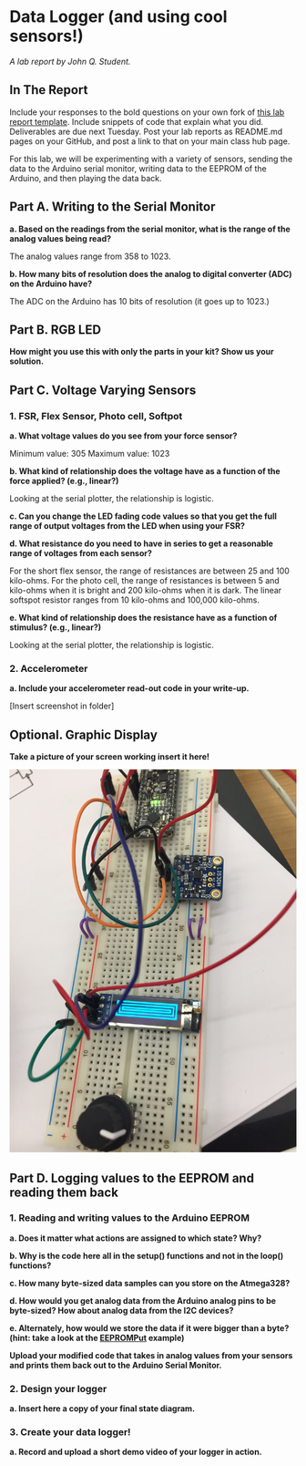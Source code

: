 # Data Logger (and using cool sensors!)

*A lab report by John Q. Student.*

## In The Report

Include your responses to the bold questions on your own fork of [this lab report template](https://github.com/FAR-Lab/IDD-Fa18-Lab2). Include snippets of code that explain what you did. Deliverables are due next Tuesday. Post your lab reports as README.md pages on your GitHub, and post a link to that on your main class hub page.

For this lab, we will be experimenting with a variety of sensors, sending the data to the Arduino serial monitor, writing data to the EEPROM of the Arduino, and then playing the data back.

## Part A.  Writing to the Serial Monitor
 
**a. Based on the readings from the serial monitor, what is the range of the analog values being read?**

The analog values range from 358 to 1023.  
 
**b. How many bits of resolution does the analog to digital converter (ADC) on the Arduino have?**

The ADC on the Arduino has 10 bits of resolution (it goes up to 1023.)

## Part B. RGB LED

**How might you use this with only the parts in your kit? Show us your solution.**

## Part C. Voltage Varying Sensors 
 
### 1. FSR, Flex Sensor, Photo cell, Softpot

**a. What voltage values do you see from your force sensor?**

Minimum value: 305
Maximum value: 1023

**b. What kind of relationship does the voltage have as a function of the force applied? (e.g., linear?)**

Looking at the serial plotter, the relationship is logistic. 

**c. Can you change the LED fading code values so that you get the full range of output voltages from the LED when using your FSR?**

**d. What resistance do you need to have in series to get a reasonable range of voltages from each sensor?**

For the short flex sensor, the range of resistances are between 25 and 100 kilo-ohms. For the photo cell, the range of resistances is between 5 and kilo-ohms when it is bright and 200 kilo-ohms when it is dark. The linear softspot resistor ranges from 10 kilo-ohms and 100,000 kilo-ohms. 

**e. What kind of relationship does the resistance have as a function of stimulus? (e.g., linear?)**

Looking at the serial plotter, the relationship is logistic. 

### 2. Accelerometer
 
**a. Include your accelerometer read-out code in your write-up.**

[Insert screenshot in folder]

## Optional. Graphic Display

**Take a picture of your screen working insert it here!**

![](https://github.com/byellin/IDD-Fa19-Lab3/blob/master/Graphic%20Display.JPG)

## Part D. Logging values to the EEPROM and reading them back
 
### 1. Reading and writing values to the Arduino EEPROM

**a. Does it matter what actions are assigned to which state? Why?**

**b. Why is the code here all in the setup() functions and not in the loop() functions?**

**c. How many byte-sized data samples can you store on the Atmega328?**

**d. How would you get analog data from the Arduino analog pins to be byte-sized? How about analog data from the I2C devices?**

**e. Alternately, how would we store the data if it were bigger than a byte? (hint: take a look at the [EEPROMPut](https://www.arduino.cc/en/Reference/EEPROMPut) example)**

**Upload your modified code that takes in analog values from your sensors and prints them back out to the Arduino Serial Monitor.**

### 2. Design your logger
 
**a. Insert here a copy of your final state diagram.**

### 3. Create your data logger!
 
**a. Record and upload a short demo video of your logger in action.**
